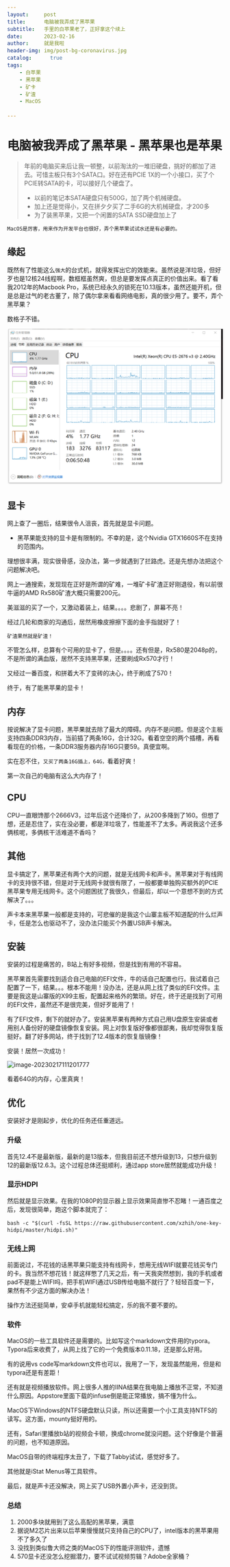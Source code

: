 ```yaml
---
layout:     post
title:      电脑被我弄成了黑苹果
subtitle:   手里的白苹果老了，正好拿这个续上
date:       2023-02-16
author:     就是我啦
header-img: img/post-bg-coronavirus.jpg
catalog: 	  true
tags:
    - 白苹果   
    - 黑苹果  
    - 矿卡
    - 矿渣    
    - MacOS

---
```


# 电脑被我弄成了黑苹果 - 黑苹果也是苹果

> 年前的电脑买来后让我一顿整，以前淘汰的一堆旧硬盘，挑好的都加了进去。可惜主板只有3个SATA口。好在还有PCIE 1X的一个小接口，买了个PCIE转SATA的卡，可以接好几个硬盘了。
>
> - 以前的笔记本SATA硬盘只有500G，加了两个机械硬盘。
> - 加上还是觉得小，又在拼夕夕买了二手6G的大机械硬盘，才200多
> - 为了装黑苹果，又把一个闲置的SATA SSD硬盘加上了

```sh
MacOS是厉害，用来作为开发平台也很好，弄个黑苹果试试水还是有必要的。
```

## 缘起

既然有了性能这么```强大```的台式机，就得发挥出它的效能来。虽然说是洋垃圾，但好歹也是12核24线程啊，数框框虽然爽，但总是要发挥点真正的价值出来。看了看我2012年的Macbook Pro，系统已经永久的锁死在10.13版本，虽然还能开机，但是总是过气的老古董了，除了偶尔拿来看看网络电影，真的很少用了。要不，弄个黑苹果？

数格子不错。

![image-20221227170939575](\img\images\image-20221227170939575.png)

## 显卡

网上查了一圈后，结果很令人沮丧，首先就是显卡问题。

- 黑苹果能支持的显卡是有限制的。不幸的是，这个Nvidia GTX1660S不在支持的范围内。


理想很丰满，现实很骨感，没办法，第一步就遇到了拦路虎。还是先想办法把这个问题解决吧。

网上一通搜索，发现现在正好是所谓的矿难，一堆矿卡矿渣正好刚退役，有以前很牛逼的AMD Rx580矿渣大概只需要200元。

美滋滋的买了一个，又激动着装上，结果。。。。悲剧了，屏幕不亮！

经过几轮和商家的沟通后，居然用橡皮擦擦下面的金手指就好了！

```矿渣果然就是矿渣！```

不管怎么样，总算有个可用的显卡了，但是。。。。还有但是，Rx580是2048p的，不是所谓的满血版，居然不支持黑苹果，还要刷成Rx570才行！

又经过一番百度，和拼着大不了变砖的决心，终于刷成了570！

终于，有了能黑苹果的显卡！

## 内存

按说解决了显卡问题，黑苹果就去除了最大的障碍。内存不是问题。但是这个主板支持四条DDR3内存，当前插了两条16G，合计32G。看着空空的两个插槽，再看看现在的价格，一条DDR3服务器内存16G只要59。真便宜啊。

实在忍不住，```又买了两条16G插上，64G，```看着好爽！

第一次自己的电脑有这么大内存了！

## CPU

CPU一直眼馋那个2666V3，过年后这个还降价了，从200多降到了160。但想了想，还是忍住了，实在没必要，都是洋垃圾了，性能差不了太多。再说我这个还多俩核呢，多俩核干活难道不香吗？

## 其他

显卡搞定了，黑苹果还有两个大的问题，就是无线网卡和声卡。黑苹果对于有线网卡的支持很不错，但是对于无线网卡就很有限了，一般都要单独购买额外的PCIE黑苹果专用无线网卡。这个问题困扰了我很久，但最后，却以一个意想不到的方式解决了。。。

声卡本来黑苹果一般都是支持的，可悲催的是我这个山寨主板不知道配的什么烂声卡，任是怎么也驱动不了，没办法只能买个外置USB声卡解决。

## 安装

安装的过程是痛苦的，B站上有好多视频，但是找到有用的不容易。

黑苹果首先需要找到适合自己电脑的EFI文件，牛的话自己配置也行。我试着自己配置了一下，结果。。。根本不能用！没办法，还是从网上找了类似的EFI文件。主要是我这是山寨版的X99主板，配置起来格外的繁琐。好在，终于还是找到了可用的EFI文件，虽然还不是很完美，但好歹能用了！

有了EFI文件，剩下的就好办了。安装黑苹果有两种方式自己用U盘原生安装或者用别人备份好的硬盘镜像恢复安装。网上对恢复版好像都很鄙夷，我却觉得恢复版挺好。翻了好多网站，终于找到了12.4版本的恢复版镜像！

安装！居然一次成功！

![image-20230217111201777](\img\images\image-20230217111201777.png)

看着64G的内存，心里真爽！

## 优化

安装好才是刚起步，优化的任务还任重道远。

### 升级

首先12.4不是最新版，最新的是13版本，但我目前还不想升级到13，只想升级到12的最新版12.6.3。这个过程总体还挺顺利，通过app store居然就能成功升级！

### 显示HDPI

然后就是显示效果。在我的1080P的显示器上显示效果简直惨不忍睹！一通百度之后，发现很简单，跑这个脚本就完了：

```shell
bash -c "$(curl -fsSL https://raw.githubusercontent.com/xzhih/one-key-hidpi/master/hidpi.sh)"
```

### 无线上网

前面说过，不花钱的话黑苹果只能支持有线网卡，想用无线WIFI就要花钱买专门的卡。我当然不想花钱！就这样憋了几天之后，有一天我突然想到，我的手机或者pad不是能上WIFI吗，把手机WIFI通过USB传给电脑不就行了？轻轻百度一下，果然有不少这方面的解决办法！

操作方法还挺简单，安卓手机就能轻松搞定，乐的我不要不要的。

### 软件

MacOS的一些工具软件还是需要的。比如写这个markdown文件用的typora。Typora后来收费了，从网上找了它的一个免费版本0.11.18，还是那么好用。

有的说用vs code写markdown文件也可以，我用了一下，发现虽然能用，但是和typora还是有差距！

还有就是视频播放软件。网上很多人推的IINA结果在我电脑上播放不正常，不知道什么原因。Appstore里面下载的infuse倒是能正常播放，搞不懂为什么。

MacOS下Windows的NTFS硬盘默认只读，所以还需要一个小工具支持NTFS的读写。这方面，mounty挺好用的。

还有，Safari里播放b站的视频会卡顿，换成chrome就没问题。这个好像是个普遍的问题，也不知道原因。

MacOS自带的终端程序太丑了，下载了Tabby试试，感觉好多了。

其他就是iStat Menus等工具软件。

最后，就是声卡还没解决，网上买了USB外置小声卡，还没到货。

### 总结

1. 2000多块就用到了这么高配的黑苹果，满意
1. 据说M2芯片出来以后苹果慢慢就只支持自己的CPU了，intel版本的黑苹果用不了多久了
1. 没找到类似鲁大师之类的MacOS下的性能评测软件，遗憾
1. 570显卡还没怎么挖掘潜力，要不试试视频剪辑？Adobe全家桶？

